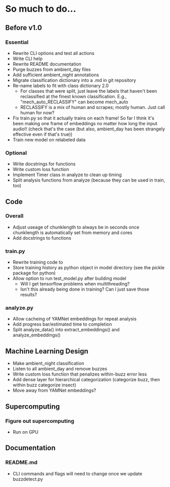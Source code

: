 # So much to do...
## Before v1.0
### Essential
* Rewrite CLI options and test all actions
* Write CLI help
* Rewrite README documentation
* Purge buzzes from ambient_day files
* Add sufficient ambient_night annotations
* Migrate classification dictionary into a .md in git repository
* Re-name labels to fit with class dictionary 2.0
     - For classes that were split, just leave the labels that haven't been reclassified at the finest known classification. E.g., "mech_auto_RECLASSIFY" can become mech_auto
     - RECLASSIFY is a mix of human and scrapes; mostly human. Just call human for now?
* Fix train.py so that it actually trains on each frame! So far I think it's been making one frame of embeddings no matter how long the input audio!! (check that's the case (but also, ambient_day has been strangely effective even if that's true))
* Train new model on relabeled data

### Optional
* Write docstrings for functions
* Write custom loss function
* Implement Timer class in analyze to clean up timing
* Split analysis functions from analyze (because they can be used in train, too)

## Code
### Overall
* Adjust useage of chunklength to always be in seconds once chunklength is automatically set from memory and cores
* Add docstrings to functions

### train.py
* Rewrite training code to 
* Store training history as python object in model directory (see the pickle package for python)
* Allow option to run test_model.py after building model
     - Will I get tensorflow problems when multithreading?
     - Isn't this already being done in training? Can I just save those results?

### analyze.py
* Allow cacheing of YAMNet embeddings for repeat analysis
* Add progress bar/estimated time to completion
* Split analyze_data() into extract_embeddings() and analyze_embeddings()

## Machine Learning Design
* Make ambient_night classification
* Listen to all ambient_day and remove buzzes
* Write custom loss function that penalizes within-buzz error less
* Add dense layer for hierarchical categorization (categorize buzz, then within buzz categorize insect)
* Move away from YAMNet embeddings? 

## Supercomputing
### Figure out supercomputing
* Run on GPU

## Documentation
### README.md
* CLI commands and flags will need to change once we update buzzdetect.py
